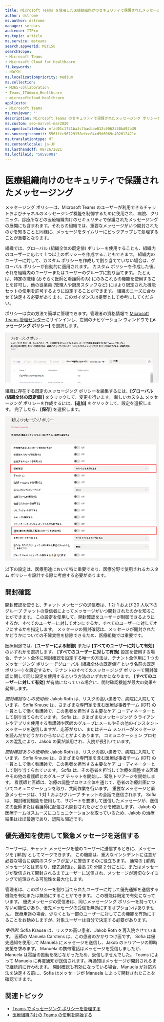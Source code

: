 ```yaml
---
title: Microsoft Teams を使用した医療組織向けのセキュリティで保護されたメッセージング
author: dstrome
ms.author: dstrome
manager: serdars
audience: ITPro
ms.topic: article
ms.service: msteams
search.appverid: MET150
searchScope:
- Microsoft Teams
- Microsoft Cloud for Healthcare
f1.keywords:
- NOCSH
ms.localizationpriority: medium
ms.collection:
- M365-collaboration
- Teams_ITAdmin_Healthcare
- microsoftcloud-healthcare
appliesto:
- Microsoft Teams
ms.reviewer: ''
description: Microsoft Teams のセキュリティで保護されたメッセージング ポリシーを、開封確認と優先通知を使用できるようにカスタマイズする方法を説明します。
ms.custom: seo-marvel-mar2020
ms.openlocfilehash: efad01c1731ba3c7bacbae012c0062350bd92b39
ms.sourcegitcommit: 556fffc96729150efcc04cd5d6069c402012421e
ms.translationtype: MT
ms.contentlocale: ja-JP
ms.lasthandoff: 08/26/2021
ms.locfileid: "58595081"
---
```

# <a name="secure-messaging-for-healthcare-organizations"></a>医療組織向けのセキュリティで保護されたメッセージング

メッセージング ポリシーは、Microsoft Teams のユーザーが利用できるチャットおよびチャネルのメッセージング機能を制御するために使用され、病院、クリニック、診療所などの医療組織向けのセキュリティで保護されたメッセージングの展開にも含まれます。それらの組織では、重要なメッセージがいつ開封されたのかを知ることと同様に、メッセージをタイムリーにピックアップして処理することが重要となります。

組織では、グローバル (組織全体の既定値) ポリシーを使用することも、組織内のユーザーに応じて 1 つ以上のポリシーを作成することもできます。 組織内のユーザーに対して、カスタム ポリシーを作成して割り当てていない場合は、グローバル ポリシーが自動的に適用されます。 カスタム ポリシーを作成した後、それを組織内のユーザーまたはユーザーのグループに割り当てます。 たとえば、特定の職種 (おそらく医師と看護師のみ) にのみこれらの機能を使用することを許可し、他の従業員 (管理人や厨房スタッフなど) にはより限定された機能セットの使用を許可するように設定することができます。 組織のニーズに合わせて決定する必要があります。このガイダンスは提案として参考にしてください。

ポリシーは次の方法で簡単に管理できます。管理者の資格情報で [Microsoft Teams 管理センター](https://admin.teams.microsoft.com)にサインインし、左側のナビゲーション ウィンドウで **[メッセージング ポリシー]** を選択します。

 ![[メッセージング ポリシー] ページのスクリーンショット](../../media/hc-messaging-policy-admin-center.png)

組織に存在する既定のメッセージング ポリシーを編集するには、**[グローバル (組織全体の既定値)]** をクリックして、変更を行います。 新しいカスタム メッセージング ポリシーを作成するには、**[追加]** をクリックして、設定を選択します。 完了したら、**[保存]** を選択します。

![メッセージング ポリシー設定のスクリーンショット](../../media/hc-messaging-policy.png)

以下の設定は、医療用途において特に重要であり、医療分野で使用されるカスタム ポリシーを設計する際に考慮する必要があります。

## <a name="read-receipts"></a>開封確認

開封確認を使うと、チャット メッセージの送信者は、1 対 1 および 20 人以下のグループ チャットの受信者によってメッセージがいつ開封されたのかを知ることができます。 この設定を使用して、開封確認をユーザーが制御できるようにするか、すべてのユーザーに対してオンにするか、すべてのユーザーに対してオフにするかを指定します。 メッセージの開封確認は、メッセージが開封されたかどうかについての不確実性を排除できるため、医療組織では重要です。

医療用途では、**[ユーザーによる制御]** または **[すべてのユーザーに対して有効]** のいずれかを選択します。 **[すべてのユーザーに対して有効]** 設定を使用する場合、テナント全体に開封確認を設定する唯一の方法は、テナント全体用に 1 つのメッセージング ポリシー ("グローバル (組織全体の既定値)" という名前の既定ポリシー) を設定するか、テナントのすべてのメッセージング ポリシーで開封確認に関して同じ設定を使用するという方法のいずれかになります。 **[すべてのユーザーに対して有効]** が有効になっている場合に、開封確認機能が最大の効果を発揮します。

*開封確認なしの使用例:* Jakob Roth は、リスクの高い患者で、病院に入院しています。  Sofia Krause は、さまざまな専門家を含む医療従事者チーム (IDT) の一員として働く看護師で、この患者を担当する主要なケア コーディネーターとして割り当てられています。  Sofia は、さまざまなメッセージング クライアントやアプリを使用する看護師や医師のグループにメールやその他のインスタント メッセージを送信しますが、応答がない、またはチーム メンバーがメッセージを読んだかどうかわからないことがよくあります。 コミュニケーション プロセスの混乱により、Jakob の薬が誤用され、入院が長引いています。

*開封確認ありの使用例:* Jakob Roth は、リスクの高い患者で、病院に入院しています。  Sofia Krause は、さまざまな専門家を含む医療従事者チーム (IDT) の一員として働く看護師で、この患者を担当する主要なケア コーディネーターとして割り当てられています。  Sofia は、その患者を担当して治療を調整する医師やその他の看護師とのグループ チャットを開始し、緊急トリアージを開始します。  看護師と医師は、治療の調整プロセス全体を通じて、患者の治療計画についてコミュニケーションを取り、共同作業を行います。  重要なメッセージと緊急メッセージは、1 対 1 およびグループ チャットの会話で送信されます。 Sofia は、開封確認機能を使用して、サポートを要求して送信したメッセージが、送信先の医師または看護師に配信され開封されたかどうかを確認します。 Jakob の医療チームはスムーズにコミュニケーションを取っているため、Jakob の治療結果はほぼ最適であり、退院も間近です。

## <a name="send-urgent-messages-using-priority-notifications"></a>優先通知を使用して緊急メッセージを送信する

ユーザーは、チャット メッセージを他のユーザーに送信するときに、メッセージを *[緊急]* としてマークできます。 この機能は、重大なインシデントに注意が必要な場合に病院のスタッフが互いに警告するのに役立ちます。 通常の *[重要]* メッセージとは異なり、[優先通知](https://support.microsoft.com/article/mark-a-message-as-important-or-urgent-in-teams-ea99d5b6-1317-4550-8d75-86ff14cd4462)は、最長 20 分間 2 分ごとに、またはメッセージが受信されて開封されるまでユーザーに送信され、メッセージが適切なタイミングで処理される可能性を最大化します。

管理者は、このポリシーを割り当てられたユーザーに対して優先通知を送信する機能を有効または無効にすることができます。 この機能は既定で有効になっています。 優先メッセージの受信者は、同じメッセージング ポリシーを持っていない可能性があり、優先メッセージの受信を無効にするオプションはありません。 医療用途の場合、少なくとも一部のユーザーに対してこの機能を有効にすることをお勧めしますが、対象ユーザーは自分で決定する必要があります。

*使用例:* Sofia Krause は、リスクの高い患者、Jakob Roth を再入院させています。 医師の Manuela Carstens は、この患者のかかりつけ医です。  Sofia は優先通知を使用して Manuela にメッセージを送信し、Jakob のトリアージの即時支援を求めます。  Manuela の携帯電話はメッセージを受信しましたが、Manuela は電話の振動を感じなかったため、返信しませんでした。 Teams によって Manuela に再度通知が送信されます。再通知はメッセージが開封されるまで継続的に行われます。 開封確認も有効になっている場合、Manuela が対応方法を決定する前に、Sofia はメッセージが Manuela によって開封されたことを確認できます。

## <a name="related-topics"></a>関連トピック

- [Teams でメッセージング ポリシーを管理する](../../messaging-policies-in-teams.md)
- [医療組織向けの Teams の使用を開始する](teams-in-hc.md)
